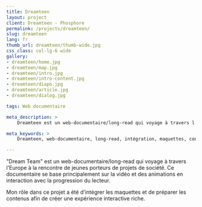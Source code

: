 ```yaml
---
title: Dreamteen
layout: project
client: Dreamteen - Phosphore
permalink: /projects/dreamteen/
slug: dreamteen
lang: fr
thumb_url: dreamteen/thumb-wide.jpg
css_class: col-lg-6 wide
gallery:
- dreamteen/home.jpg
- dreamteen/map.jpg
- dreamteen/intro.jpg
- dreamteen/intro-content.jpg
- dreamteen/diapo.jpg
- dreamteen/article.jpg
- dreamteen/dialog.jpg

tags: Web documentaire

meta_description: >
    Dreamteen est un web-documentaire/long-read qui voyage à travers l'Europe, Intégration de maquettes et préparation des contenus.

meta_keywords: >
    Dreamteen, web-documentaire, long-read, intégration, maquettes, contenus

---
```



"Dream Team" est un web-documentaire/long-read qui voyage à travers l'Europe à la rencontre de jeunes porteurs de projets de société. Ce documentaire se base principalement sur la vidéo et des animations en interaction avec la progression du lecteur.

Mon rôle dans ce projet a été d'intégrer les maquettes et de préparer les contenus afin de créer une expérience interactive riche.
